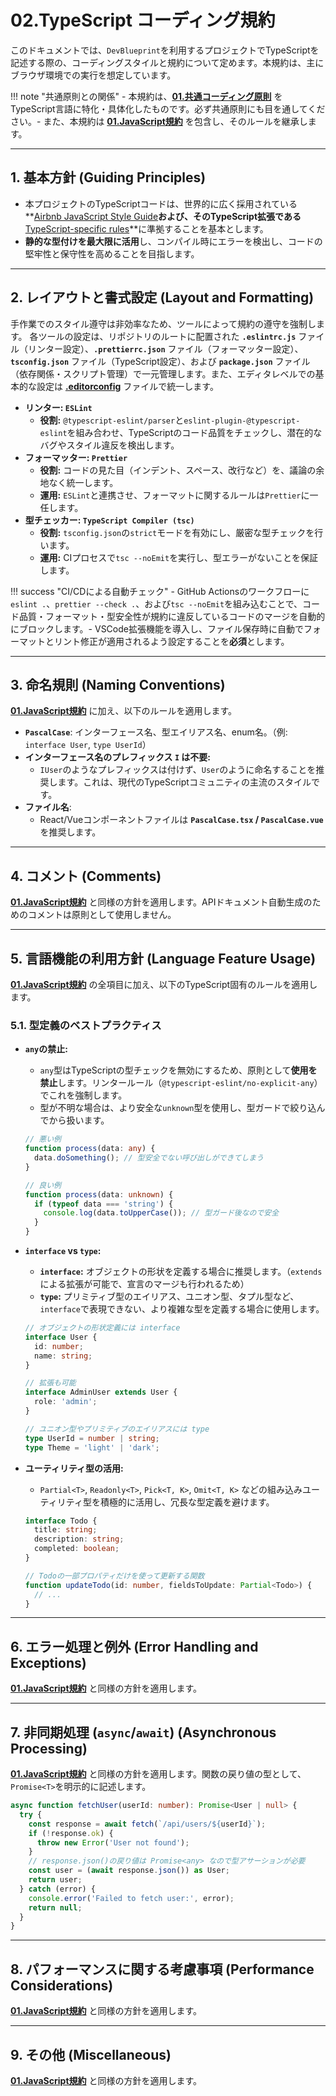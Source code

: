# 02.TypeScript コーディング規約

このドキュメントでは、`DevBlueprint`を利用するプロジェクトでTypeScriptを記述する際の、コーディングスタイルと規約について定めます。本規約は、主にブラウザ環境での実行を想定しています。

!!! note "共通原則との関係" - 本規約は、**[01.共通コーディング原則](../01_共通規則/01_共通コーディング原則.md)** をTypeScript言語に特化・具体化したものです。必ず共通原則にも目を通してください。- また、本規約は **[01.JavaScript規約](./01_JavaScript規約.md)** を包含し、そのルールを継承します。

---

## 1. 基本方針 (Guiding Principles)

- 本プロジェクトのTypeScriptコードは、世界的に広く採用されている**[Airbnb JavaScript Style Guide](https://github.com/airbnb/javascript)**および、そのTypeScript拡張である**[TypeScript-specific rules](https://github.com/airbnb/javascript/tree/master/typescript)**に準拠することを基本とします。
- **静的な型付けを最大限に活用**し、コンパイル時にエラーを検出し、コードの堅牢性と保守性を高めることを目指します。

---

## 2. レイアウトと書式設定 (Layout and Formatting)

手作業でのスタイル遵守は非効率なため、ツールによって規約の遵守を強制します。
各ツールの設定は、リポジトリのルートに配置された **`.eslintrc.js`** ファイル（リンター設定）、**`.prettierrc.json`** ファイル（フォーマッター設定）、**`tsconfig.json`** ファイル（TypeScript設定）、および **`package.json`** ファイル（依存関係・スクリプト管理）で一元管理します。また、エディタレベルでの基本的な設定は **[.editorconfig](/.editorconfig)** ファイルで統一します。

- **リンター: `ESLint`**
  - **役割:** `@typescript-eslint/parser`と`eslint-plugin-@typescript-eslint`を組み合わせ、TypeScriptのコード品質をチェックし、潜在的なバグやスタイル違反を検出します。
- **フォーマッター: `Prettier`**
  - **役割:** コードの見た目（インデント、スペース、改行など）を、議論の余地なく統一します。
  - **運用:** `ESLint`と連携させ、フォーマットに関するルールは`Prettier`に一任します。
- **型チェッカー: `TypeScript Compiler (tsc)`**
  - **役割:** `tsconfig.json`の`strict`モードを有効にし、厳密な型チェックを行います。
  - **運用:** CIプロセスで`tsc --noEmit`を実行し、型エラーがないことを保証します。

!!! success "CI/CDによる自動チェック" - GitHub Actionsのワークフローに`eslint .`、`prettier --check .`、および`tsc --noEmit`を組み込むことで、コード品質・フォーマット・型安全性が規約に違反しているコードのマージを自動的にブロックします。- VSCode拡張機能を導入し、ファイル保存時に自動でフォーマットとリント修正が適用されるよう設定することを**必須**とします。

---

## 3. 命名規則 (Naming Conventions)

**[01.JavaScript規約](./01_JavaScript規約.md)** に加え、以下のルールを適用します。

- **`PascalCase`**: インターフェース名、型エイリアス名、enum名。（例: `interface User`, `type UserId`）
- **インターフェース名のプレフィックス `I` は不要:**
  - `IUser`のようなプレフィックスは付けず、`User`のように命名することを推奨します。これは、現代のTypeScriptコミュニティの主流のスタイルです。
- **ファイル名**:
  - React/Vueコンポーネントファイルは **`PascalCase.tsx` / `PascalCase.vue`** を推奨します。

---

## 4. コメント (Comments)

**[01.JavaScript規約](./01_JavaScript規約.md)** と同様の方針を適用します。APIドキュメント自動生成のためのコメントは原則として使用しません。

---

## 5. 言語機能の利用方針 (Language Feature Usage)

**[01.JavaScript規約](./01_JavaScript規約.md)** の全項目に加え、以下のTypeScript固有のルールを適用します。

### 5.1. 型定義のベストプラクティス

- **`any`の禁止:**
  - `any`型はTypeScriptの型チェックを無効にするため、原則として**使用を禁止**します。リンタールール（`@typescript-eslint/no-explicit-any`）でこれを強制します。
  - 型が不明な場合は、より安全な`unknown`型を使用し、型ガードで絞り込んでから扱います。

  ```typescript
  // 悪い例
  function process(data: any) {
    data.doSomething(); // 型安全でない呼び出しができてしまう
  }

  // 良い例
  function process(data: unknown) {
    if (typeof data === 'string') {
      console.log(data.toUpperCase()); // 型ガード後なので安全
    }
  }
  ```

- **`interface` vs `type`:**
  - **`interface`:** オブジェクトの形状を定義する場合に推奨します。（`extends`による拡張が可能で、宣言のマージも行われるため）
  - **`type`:** プリミティブ型のエイリアス、ユニオン型、タプル型など、`interface`で表現できない、より複雑な型を定義する場合に使用します。

  ```typescript
  // オブジェクトの形状定義には interface
  interface User {
    id: number;
    name: string;
  }

  // 拡張も可能
  interface AdminUser extends User {
    role: 'admin';
  }

  // ユニオン型やプリミティブのエイリアスには type
  type UserId = number | string;
  type Theme = 'light' | 'dark';
  ```

- **ユーティリティ型の活用:**
  - `Partial<T>`, `Readonly<T>`, `Pick<T, K>`, `Omit<T, K>` などの組み込みユーティリティ型を積極的に活用し、冗長な型定義を避けます。

  ```typescript
  interface Todo {
    title: string;
    description: string;
    completed: boolean;
  }

  // Todoの一部プロパティだけを使って更新する関数
  function updateTodo(id: number, fieldsToUpdate: Partial<Todo>) {
    // ...
  }
  ```

---

## 6. エラー処理と例外 (Error Handling and Exceptions)

**[01.JavaScript規約](./01_JavaScript規約.md)** と同様の方針を適用します。

---

## 7. 非同期処理 (`async`/`await`) (Asynchronous Processing)

**[01.JavaScript規約](./01_JavaScript規約.md)** と同様の方針を適用します。関数の戻り値の型として、`Promise<T>`を明示的に記述します。

```typescript
async function fetchUser(userId: number): Promise<User | null> {
  try {
    const response = await fetch(`/api/users/${userId}`);
    if (!response.ok) {
      throw new Error('User not found');
    }
    // response.json()の戻り値は Promise<any> なので型アサーションが必要
    const user = (await response.json()) as User;
    return user;
  } catch (error) {
    console.error('Failed to fetch user:', error);
    return null;
  }
}
```

---

## 8. パフォーマンスに関する考慮事項 (Performance Considerations)

**[01.JavaScript規約](./01_JavaScript規約.md)** と同様の方針を適用します。

---

## 9. その他 (Miscellaneous)

**[01.JavaScript規約](./01_JavaScript規約.md)** と同様の方針を適用します。
